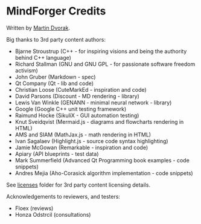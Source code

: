 # MindForger Credits

Written by [Martin Dvorak](http://me.mindforger.com).

Big thanks to 3rd party content authors:

* Bjarne Stroustrup (C++ - for inspiring visions and being the authority behind C++ language)
* Richard Stallman (GNU and GNU GPL - for passionate software freedom activism)
* John Gruber (Markdown - spec)
* Qt Company (Qt - lib and code)
* Christian Loose (CuteMarkEd - inspiration and code)
* David Parsons (Discount - MD rendering - library)
* Lewis Van Winkle (GENANN - minimal neural network - library)
* Google (Google C++ unit testing framework)
* Raimund Hocke (SikuliX - GUI automation testing)
* Knut Sveidqvist (Mermaid.js - diagrams and flowcharts rendering in HTML)
* AMS and SIAM (MathJax.js - math rendering in HTML)
* Ivan Sagalaev (Highlight.js - source code syntax highlighting)
* Jamie McGowan (Remarkable - inspiration and code)
* Apiary (API blueprints - test data)
* Mark Summerfield (Advanced Qt Programming book examples - code snippets)
* Andres Mejia (Aho-Corasick algorithm implementation - code snippets)

See [licenses](./licenses) folder for 3rd party content licensing details.

Acknowledgements to reviewers, and testers:

* Floex (reviews)
* Honza Odstrcil (consultations)
